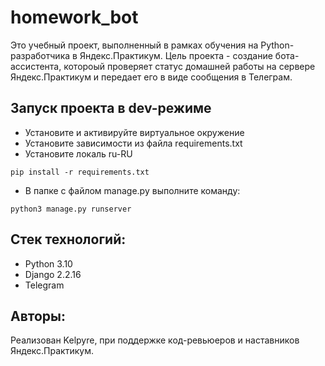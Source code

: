 # homework_bot

Это учебный проект, выполненный в рамках обучения на Python-разработчика в Яндекс.Практикум.
Цель проекта - создание бота-ассистента, котороый проверяет статус домашней работы на сервере Яндекс.Практикум и передает его в виде сообщения в Телеграм.

## Запуск проекта в dev-режиме
- Установите и активируйте виртуальное окружение
- Установите зависимости из файла requirements.txt
- Установите локаль ru-RU
```
pip install -r requirements.txt
``` 
- В папке с файлом manage.py выполните команду:
```
python3 manage.py runserver
```

## Стек технологий:
- Python 3.10
- Django 2.2.16
- Telegram

## Авторы:
Реализован Kelpyre, при поддержке код-ревьюеров и наставников Яндекс.Практикум.
